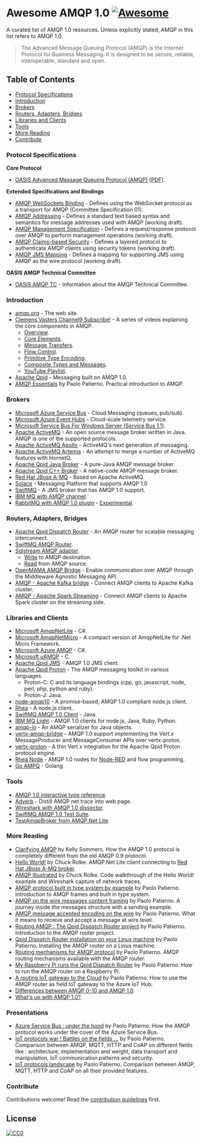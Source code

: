 # Awesome AMQP 1.0 [![Awesome](https://cdn.rawgit.com/sindresorhus/awesome/d7305f38d29fed78fa85652e3a63e154dd8e8829/media/badge.svg)](https://github.com/sindresorhus/awesome)
A curated list of AMQP 1.0 resources. Unless explicitly stated, AMQP in this list refers to AMQP 1.0.

> The Advanced Message Queuing Protocol (AMQP) is the Internet Protocol for Business Messaging. It is designed to be secure, reliable, interoperable, standard and open.

## Table of Contents

- [Protocol Specifications](#protocol-specifications)
- [Introduction](#introduction)
- [Brokers](#brokers)
- [Routers, Adapters, Bridges](#routers-adapters-bridges)
- [Libraries and Clients](#libraries-and-clients)
- [Tools](#tools)
- [More Reading](#more-reading)
- [Contribute](#contribute)


### Protocol Specifications

**Core Protocol**
* [OASIS Advanced Message Queuing Protocol (AMQP)](http://docs.oasis-open.org/amqp/core/v1.0/amqp-core-overview-v1.0.html) [[PDF](http://docs.oasis-open.org/amqp/core/v1.0/amqp-core-complete-v1.0.pdf)].

**Extended Specifications and Bindings**
* [AMQP WebSockets Binding](http://docs.oasis-open.org/amqp-bindmap/amqp-wsb/v1.0/amqp-wsb-v1.0.html) - Defines using the WebSocket protocol as a transport for AMQP (Committee Specification 01).
* [AMQP Addressing](https://www.oasis-open.org/committees/download.php/52063/amqp-addressing-v1.0-wd05.pdf) - Defines a standard text based syntax and semantics for message addresses used with AMQP (working draft).
* [AMQP Management Specification](https://www.oasis-open.org/committees/document.php?document_id=54441&wg_abbrev=amqp) - Defines a request/response protocol over AMQP to perform management operations (working draft).
* [AMQP Claims-based Security](https://www.oasis-open.org/committees/document.php?document_id=50506&wg_abbrev=amqp) - Defines a layered protocol to authenticate AMQP clients using security tokens (working draft).
* [AMQP JMS Mapping](https://www.oasis-open.org/committees/download.php/60251/amqp-bindmap-jms-v1.0-wd08.pdf) - Defines a mapping for supporting JMS using AMQP as the wire protocol (working draft).

**OASIS AMQP Technical Committee**
* [OASIS AMQP TC](https://www.oasis-open.org/committees/tc_home.php?wg_abbrev=amqp) - Information about the AMQP Technical Committee.


### Introduction

* [amqp.org](http://www.amqp.org/) - The web site.
* [Clemens Vasters Channel9 Subscribe!](https://channel9.msdn.com/Blogs/Subscribe) - A series of videos explaining the core components in AMQP.
  * [Overview](https://channel9.msdn.com/Blogs/Subscribe/The-AMQP-10-Protocol-16-Overview).
  * [Core Elements](https://channel9.msdn.com/Blogs/Subscribe/The-AMQP-10-Protocol-26-Core-Elements).
  * [Message Transfers](https://channel9.msdn.com/Blogs/Subscribe/The-AMQP-10-Protocol-36-Message-Transfers).
  * [Flow Control](https://channel9.msdn.com/Blogs/Subscribe/The-AMQP-10-Protocol-46-Flow-Control).
  * [Primitive Type Encoding](https://channel9.msdn.com/Blogs/Subscribe/The-AMQP-10-Protocol-56-Primitive-Type-Encoding).
  * [Composite Types and Messages](https://channel9.msdn.com/Blogs/Subscribe/The-AMQP-10-Protocol-66-Composite-Types-and-Messages).
  * [YouTube Playlist](https://www.youtube.com/watch?v=ODpeIdUdClc&list=PLmE4bZU0qx-wAP02i0I7PJWvDWoCytEjD).
* [Apache Qpid](https://qpid.apache.org/) - Messaging built on AMQP 1.0.
* [AMQP Essentials](https://dzone.com/refcardz/amqp-essentials) by Paolo Patierno. Practical introduction to AMQP.


### Brokers

* [Microsoft Azure Service Bus](https://azure.microsoft.com/en-us/services/service-bus/) - Cloud Messaging (queues, pub/sub).
* [Microsoft Azure Event Hubs](https://azure.microsoft.com/en-us/services/event-hubs/) - Cloud-scale telemetry service.
* [Microsoft Service Bus For Windows Server (Service Bus 1.1)](https://msdn.microsoft.com/en-us/library/dn282144.aspx).
* [Apache ActiveMQ](http://activemq.apache.org/) - An open source message broker written in Java. AMQP is one of the supported protocols.
* [Apache ActiveMQ Apollo](http://activemq.apache.org/apollo/) - ActiveMQ's next generation of messaging.
* [Apache ActiveMQ Artemis](http://activemq.apache.org/artemis/) - An attempt to merge a number of ActiveMQ features with HornetQ.
* [Apache Qpid Java Broker](http://qpid.apache.org/components/java-broker/) - A pure-Java AMQP message broker.
* [Apache Qpid C++ Broker](http://qpid.apache.org/components/cpp-broker/index.html) - A native-code AMQP message broker.
* [Red Hat JBoss A-MQ](https://www.redhat.com/en/technologies/jboss-middleware/amq) - Based on Apache ActiveMQ.
* [Solace](http://dev.solace.com/tech/amqp/) - Messaging Platform that supports AMQP 1.0
* [SwiftMQ](http://www.swiftmq.com) - A JMS broker that has AMQP 1.0 support.
* [IBM MQ with AMQP channel](https://www.ibm.com/support/knowledgecenter/SSFKSJ_8.0.0/com.ibm.mq.amqp.doc/amqp_support.htm).
* [RabbitMQ with AMQP 1.0 plugin](https://www.rabbitmq.com/plugins.html) - [Experimental](https://github.com/rabbitmq/rabbitmq-amqp1.0).


### Routers, Adapters, Bridges

* [Apache Qpid Dispatch Router](http://qpid.apache.org/components/dispatch-router/index.html) - An AMQP router for scalable messaging interconnect.
* [SwiftMQ AMQP Router](http://www.swiftmq.com/products/amqprouter/index.html).
* [Sqlstream AMQP adapter](http://sqlstream.com/docs/int_amqpadapter.html).
  * [Write](http://sqlstream.com/docs/int_ecda_writing_amqp.html) to AMQP destination.
  * [Read](http://sqlstream.com/docs/int_ecda_reading_amqp.html) from AMQP source.
* [OpenMAMA AMQP Bridge](http://www.openmama.org/middleware-bridges) - Enable communication over AMQP through the Middleware Agnostic Messaging API.
* [AMQP - Apache Kafka bridge](https://github.com/rhiot/amqp-kafka-bridge) - Connect AMQP clients to Apache Kafka cluster.
* [AMQP - Apache Spark Streaming](https://github.com/radanalyticsio/streaming-amqp) - Connect AMQP clients to Apache Spark cluster on the streaming side.


### Libraries and Clients

* [Microsoft AmqpNetLite](https://github.com/Azure/amqpnetlite) - C#.
* [Microsoft AmqpNetMicro](https://www.nuget.org/packages/AMQPNetMicro/) - A compact version of AmqpNetLite for .Net Micro Framework.
* [Microsoft Azure AMQP](https://github.com/Azure/azure-amqp) - C#.
* [Microsoft uAMQP](https://github.com/azure/azure-uamqp-c/) - C.
* [Apache Qpid JMS](https://qpid.apache.org/components/jms/) - AMQP 1.0 JMS client.
* [Apache Qpid Proton](https://qpid.apache.org/proton/index.html) - The AMQP messaging toolkit in various languages.
  * Proton-C: C and its language bindings (cpp, go, javascript, node, perl, php, python and ruby).
  * Proton-J: Java.
* [node-amqp10](https://github.com/noodlefrenzy/node-amqp10) - A promise-based, AMQP 1.0 compliant node.js client.
* [Rhea](https://github.com/grs/rhea) - A node.js client.
* [SwiftMQ AMQP 1.0 Client](http://www.swiftmq.com/products/client/index.html) - Java.
* [IBM MQ Light](https://developer.ibm.com/messaging/mq-light/) - AMQP 1.0 clients for node.js, Java, Ruby, Python.
* [amqp-io](https://github.com/xinchen10/amqp-io) - An AMQP serializer for Java objects.
* [vertx-amqp-bridge](https://github.com/vert-x3/vertx-amqp-bridge) - AMQP 1.0 support implementing the Vert.x MessageProducer and MessageConsumer APIs over vertx-proton.
* [vertx-proton](https://github.com/vert-x3/vertx-proton) - A thin Vert.x integration for the Apache Qpid Proton protocol engine.
* [Rhea Node](https://github.com/ppatierno/rhea-node) - AMQP 1.0 nodes for [Node-RED](http://nodered.org/) and flow programming.
* [Go AMPQ](https://github.com/vcabbage/amqp) - Golang


### Tools

* [AMQP 1.0 interactive type reference](http://qpid.apache.org/amqp/type-reference.html).
* [Adverb](https://github.com/ChugR/Adverb) - Distill AMQP net trace into web page.
* [Wireshark with AMQP 1.0 dissector](https://www.wireshark.org/).
* [SwiftMQ AMQP 1.0 Test Suite](http://www.swiftmq.com/developers/amqp_testsuite/index.html).
* [TestAmqpBroker from AMQP.Net Lite](https://github.com/Azure/amqpnetlite/tree/master/test/TestAmqpBroker).


### More Reading

* [Clarifying AMQP](http://kellabyte.com/2012/10/20/clarifying-amqp/) by Kelly Sommers. How the AMQP 1.0 protocol is completely different from the old AMQP 0.9 protocol.
* [Hello World!](https://chugrolke.wordpress.com/2015/08/03/hello-world/) by Chuck Rolke. AMQP.Net Lite client connecting to [Red Hat JBoss A-MQ broker](https://access.redhat.com/documentation/en-US/Red_Hat_JBoss_A-MQ/6.2/index.html).
* [AMQP Illustrated](https://chugrolke.wordpress.com/2015/08/27/amqp-illustrated/) by Chuck Rolke. Code walkthrough of the Hello World! example and Wireshark capture of network traces.
* [AMQP protocol built in type system by example](https://paolopatierno.wordpress.com/2015/07/20/amqp-protocol-the-builtin-type-system-by-examples/) by Paolo Patierno. Introduction to AMQP frames and built in type system.
* [AMQP on the wire messages content framing](https://paolopatierno.wordpress.com/2015/07/23/amqp-on-the-wire-messages-content-framing/) by Paolo Patierno. A journey inside the messages structure with a sending example.
* [AMQP message accepted encoding on the wire](https://paolopatierno.wordpress.com/2015/07/24/amqp-message-accepted-encoding-on-the-wire/) by Paolo Patierno. What it means to receive and accept a message at wire level.
* [Routing AMQP : The Qpid Dispatch Router project](https://paolopatierno.wordpress.com/2016/03/21/routing-amqp-the-qpid-dispatch-router-project/) by Paolo Patierno. Introduction to the AMQP router project.
* [Qpid Dispatch Router installation on your Linux machine](https://paolopatierno.wordpress.com/2016/04/25/qpid-dispatch-router-installation-on-your-linux-machine/) by Paolo Patierno. Installing the AMQP router on a Linux machine.
* [Routing mechanisms for AMQP protocol](https://paolopatierno.wordpress.com/2016/05/10/routing-mechanisms-for-amqp-protocol/) by Paolo Patierno. AMQP routing mechanisms available with the AMQP router.
* [My Raspberry Pi runs the Qpid Dispatch Router](https://paolopatierno.wordpress.com/2016/05/14/my-raspberry-pi-runs-the-qpid-dispatch-router/) by Paolo Patierno. How to run the AMQP router on a Raspberry Pi.
* [A routing IoT gateway to the Cloud](https://paolopatierno.wordpress.com/2016/07/23/a-routing-iot-gateway-to-the-cloud/) by Paolo Patierno. How to use the AMQP router as field IoT gateway to the Azure IoT Hub.
* [Differences between AMQP 0-10 and AMQP 1.0](https://access.redhat.com/documentation/en-US/Red_Hat_Enterprise_MRG/3/html/Messaging_Programming_Reference/Differences_between_AMQP_0-10_and_AMQP_1.0.html).
* [What's up with AMQP 1.0?](http://blogs.mulesoft.com/dev/mule-dev/whats-up-with-amqp-1-0/).


### Presentations

* [Azure Service Bus : under the hood](http://www.slideshare.net/paolopat/azure-service-bus-under-the-hood) by Paolo Patierno. How the AMQP protocol works under the cover of the Azure Service Bus.
* [IoT protocols war ! Battles on the fields ...](http://www.slideshare.net/paolopat/internet-ofthingsprotocolswar) by Paolo Patierno. Comparison between AMQP, MQTT, HTTP and CoAP on different fields like : architecture, implementation and weight, data transport and manipulation, IoT communication patterns and security.
* [IoT protocols landscape](http://www.slideshare.net/paolopat/io-t-protocols-landscape) by Paolo Patierno. Comparison between AMQP, MQTT, HTTP and CoAP on all their provided features.


### Contribute

Contributions welcome! Read the [contribution guidelines](CONTRIBUTING.md) first.


## License

[![CC0](http://i.creativecommons.org/p/zero/1.0/88x31.png)](http://creativecommons.org/publicdomain/zero/1.0/)
